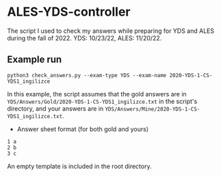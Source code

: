 # ALES-YDS-controller

The script I used to check my answers while preparing for YDS and ALES during the fall of 2022. YDS: 10/23/22, ALES: 11/20/22.

## Example run

```
python3 check_answers.py --exam-type YDS --exam-name 2020-YDS-1-CS-YDS1_ingilizce
```

In this example, the script assumes that the gold answers are in `YDS/Answers/Gold/2020-YDS-1-CS-YDS1_ingilizce.txt` in the script's directory, and your answers are in `YDS/Answers/Mine/2020-YDS-1-CS-YDS1_ingilizce.txt`.

* Answer sheet format (for both gold and yours)
```
1 a
2 b
3 c
```

An empty template is included in the root directory.

